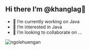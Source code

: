 ## Hi there I’m @khanglag👋

- 🔭 I’m currently working on Java
- 👀 I’m interested in Java
- 👯 I’m looking to collaborate on ...
<!--
**khanglag/khanglag** is a ✨ _special_ ✨ repository because its `README.md` (this file) appears on your GitHub profile.

Here are some ideas to get you started:

- 🔭 I’m currently working on ...
- 🌱 I’m currently learning ...
- 👯 I’m looking to collaborate on ...
- 🤔 I’m looking for help with ...
- 💬 Ask me about ...
- 📫 How to reach me: ...
- 😄 Pronouns: ...
- ⚡ Fun fact: ...
-->
<p><img align="left" src="https://github-readme-stats.vercel.app/api/top-langs?username=khanglag&show_icons=true&theme=react&border_color=61dafb&hide_border=true&locale=en&layout=compact" alt="ngolehuengan" /></p>
